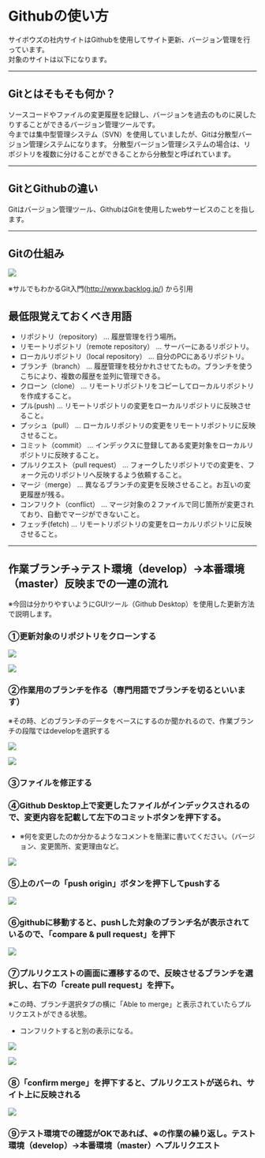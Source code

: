 
# Githubの使い方

サイボウズの社内サイトはGithubを使用してサイト更新、バージョン管理を行っています。  
対象のサイトは以下になります。

---

## Gitとはそもそも何か？
ソースコードやファイルの変更履歴を記録し、バージョンを過去のものに戻したりすることができるバージョン管理ツールです。  
今までは集中型管理システム（SVN）を使用していましたが、Gitは分散型バージョン管理システムになります。
分散型バージョン管理システムの場合は、リポジトリを複数に分けることができることから分散型と呼ばれています。

---

## GitとGithubの違い
Gitはバージョン管理ツール、GithubはGitを使用したwebサービスのことを指します。

---

## Gitの仕組み
![](img/capture_intro1_2_2.png)

※サルでもわかるGit入門(http://www.backlog.jp/) から引用

## 最低限覚えておくべき用語

- リポジトリ（repository） … 履歴管理を行う場所。
- リモートリポジトリ（remote repository） … サーバーにあるリポジトリ。
- ローカルリポジトリ（local repository） … 自分のPCにあるリポジトリ。
- ブランチ（branch） … 履歴管理を枝分かれさせてたもの。ブランチを使うこちにより、複数の履歴を並列に管理できる。
- クローン（clone） … リモートリポジトリをコピーしてローカルリポジトリを作成すること。
- プル(push) … リモートリポジトリの変更をローカルリポジトリに反映させること。
- プッシュ（pull） … ローカルリポジトリの変更をリモートリポジトリに反映させること。
- コミット（commit） … インデックスに登録してある変更対象をローカルリポジトリに反映すること。
- プルリクエスト（pull request） … フォークしたリポジトリでの変更を、フォーク元のリポジトリへ反映するよう依頼すること。
- マージ（merge） … 異なるブランチの変更を反映させること。お互いの変更履歴が残る。
- コンフリクト（conflict） … マージ対象の２ファイルで同じ箇所が変更されており、自動でマージができないこと。
- フェッチ(fetch) … リモートリポジトリの変更をローカルリポジトリに反映させること。

---

## 作業ブランチ→テスト環境（develop）→本番環境（master）反映までの一連の流れ

※今回は分かりやすいようにGUIツール（Github Desktop）を使用した更新方法で説明します。

### ①更新対象のリポジトリをクローンする

![](img/github_clone_01.png)

![](img/github_clone_02.png)

### ②作業用のブランチを作る（専門用語でブランチを切るといいます）
※その時、どのブランチのデータをベースにするのか聞かれるので、作業ブランチの段階ではdevelopを選択する

![](img/github_branch_01.png)

![](img/github_branch_02.png)

### ③ファイルを修正する

### ④Github Desktop上で変更したファイルがインデックスされるので、変更内容を記載して左下のコミットボタンを押下する。
- ※何を変更したのか分かるようなコメントを簡潔に書いてください。（バージョン、変更箇所、変更理由など。

![](img/github_commit_01.png)

### ⑤上のバーの「push origin」ボタンを押下してpushする

![](img/github_push_01.png)

### ⑥githubに移動すると、pushした対象のブランチ名が表示されているので、「compare & pull request」を押下

![](img/github_push_02.png)

### ⑦プルリクエストの画面に遷移するので、反映させるブランチを選択し、右下の「create  pull request」を押下。
※この時、ブランチ選択タブの横に「Able to merge」と表示されていたらプルリクエストができる状態。
- コンフリクトすると別の表示になる。

![](img/github_push_03.png)

![](img/github_push_04.png)

### ⑧「confirm merge」を押下すると、プルリクエストが送られ、サイト上に反映される

![](img/github_push_05.png)

### ⑨テスト環境での確認がOKであれば、※の作業の繰り返し。テスト環境（develop）→本番環境（master）へプルリクエスト